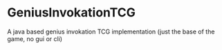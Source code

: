 # GeniusInvokationTCG
A java based genius invokation TCG implementation (just the base of the game, no gui or cli)
